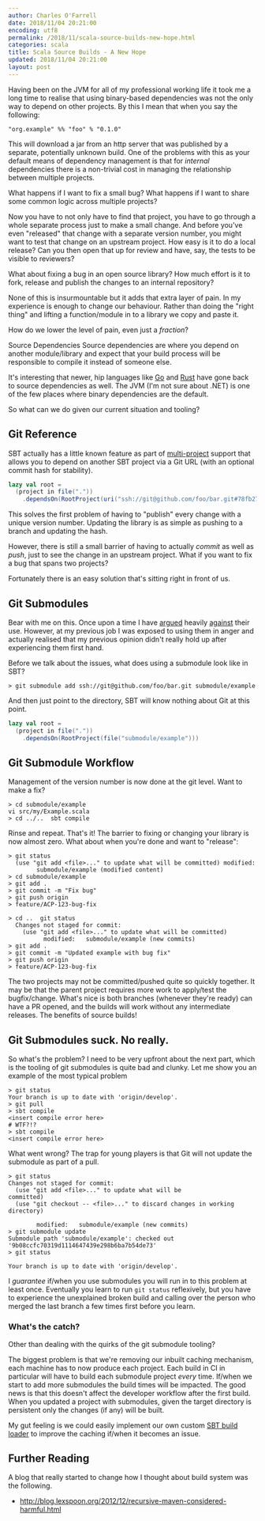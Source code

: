 ```yaml
---
author: Charles O'Farrell
date: 2018/11/04 20:21:00
encoding: utf8
permalink: /2018/11/scala-source-builds-new-hope.html
categories: scala
title: Scala Source Builds - A New Hope
updated: 2018/11/04 20:21:00
layout: post
---
```


Having been on the JVM for all of my professional working life it took me a long
time to realise that using binary-based dependencies was not the only way to
depend on other projects. By this I mean that when you say the following:

```
"org.example" %% "foo" % "0.1.0"
```

This will download a jar from an http server that was published by a separate,
potentially unknown build.  One of the problems with this as your default means
of dependency management is that for _internal_ dependencies there is a
non-trivial cost in managing the relationship between multiple projects.

What happens if I want to fix a small bug? What happens if I want to share some
common logic across multiple projects?

Now you have to not only have to find that project, you have to go through a
whole separate process just to make a small change. And before you've even
"released" that change with a separate version number, you might want to test
that change on an upstream project. How easy is it to do a local release? Can
you then open that up for review and have, say, the tests to be visible to
reviewers?

What about fixing a bug in an open source library? How much effort is it to
fork, release and publish the changes to an internal repository?

None of this is insurmountable but it adds that extra layer of pain.  In my
experience is enough to change our behaviour. Rather than doing the "right
thing" and lifting a function/module in to a library we copy and paste it.

How do we lower the level of pain, even just a _fraction_?

Source Dependencies Source dependencies are where you depend on another
module/library and expect that your build process will be responsible to compile
it instead of someone else.

It's interesting that newer, hip languages like [Go] and [Rust] have gone back to
source dependencies as well. The JVM (I'm not sure about .NET) is one of the few
places where binary dependencies are the default.

[Go]: https://golang.org/doc/code.html#remote
[Rust]: https://golang.org/doc/code.html#remote

So what can we do given our current situation and tooling?

## Git Reference

SBT actually has a little known feature as part of
[multi-project](https://www.scala-sbt.org/1.x/docs/Multi-Project.html)
support that allows you to depend on another SBT project via a Git URL (with an
optional commit hash for stability).

```scala
lazy val root =
  (project in file("."))
    .dependsOn(RootProject(uri("ssh://git@github.com/foo/bar.git#78fb2722c598fc6d72ac47c069b6d004a34b6f5b")))
```

This solves the first problem of having to "publish" every change with a unique
version number. Updating the library is as simple as pushing to a branch and
updating the hash.

However, there is still a small barrier of having to actually _commit_ as well
as _push_, just to see the change in an upstream project. What if you want to
fix a bug that spans two projects?

Fortunately there is an easy solution that's sitting right in front of us.

## Git Submodules

Bear with me on this. Once upon a time I have
[argued](https://community.atlassian.com/t5/Questions/Stash-using-managing-multiple-repos-simultaneously/qaq-p/179386) heavily
[against](https://community.atlassian.com/t5/Bitbucket-questions/Stash-support-for-GIT-Submodules/qaq-p/269279)
their use. However, at my previous job I was exposed to using them in
anger and actually realised that my previous opinion didn't really hold up after
experiencing them first hand.

Before we talk about the issues, what does using a submodule look like in SBT?

```shell
> git submodule add ssh://git@github.com/foo/bar.git submodule/example
```

And then just point to the directory, SBT will know nothing about Git at this
point.

```scala
lazy val root =
  (project in file("."))
    .dependsOn(RootProject(file("submodule/example")))
```

## Git Submodule Workflow

Management of the version number is now done at the git level. Want to make a
fix?

```
> cd submodule/example
vi src/my/Example.scala
> cd ../..  sbt compile
```

Rinse and repeat. That's it! The barrier to fixing or changing your library is
now almost zero. What about when you're done and want to "release":

```shell
> git status
  (use "git add <file>..." to update what will be committed) modified:
        submodule/example (modified content)
> cd submodule/example
> git add .
> git commit -m "Fix bug"
> git push origin
> feature/ACP-123-bug-fix

> cd ..  git status
  Changes not staged for commit:
    (use "git add <file>..." to update what will be committed)
          modified:   submodule/example (new commits)
> git add .
> git commit -m "Updated example with bug fix"
> git push origin
> feature/ACP-123-bug-fix
```

The two projects may not be committed/pushed quite so quickly together. It may
be that the parent project requires more work to apply/test the bugfix/change.
What's nice is both branches (whenever they're ready) can have a PR opened, and
the builds will work without any intermediate releases. The benefits of source
builds!

## Git Submodules suck. No really.

So what's the problem? I need to be very upfront about the next part, which is
the tooling of git submodules is quite bad and clunky. Let me show you an
example of the most typical problem

```shell
> git status
Your branch is up to date with 'origin/develop'.
> git pull
> sbt compile
<insert compile error here>
# WTF?!?
> sbt compile
<insert compile error here>
```

What went wrong? The trap for young players is that
Git will not update the submodule as part of a pull.

```shell
> git status
Changes not staged for commit:
  (use "git add <file>..." to update what will be
committed)
  (use "git checkout -- <file>..." to discard changes in working
directory)

        modified:   submodule/example (new commits)
> git submodule update
Submodule path 'submodule/example': checked out
'9b08ccfc70319d1114647439e298b6ba7b54de73'
> git status

Your branch is up to date with 'origin/develop'.
```

I _guarantee_ if/when you use submodules you will run in to this problem at
least once. Eventually you learn to run `git status` reflexively, but you have
to experience the unexplained broken build and calling over the person who
merged the last branch a few times first before you learn.

### What's the catch?

Other than dealing with the quirks of the git submodule
tooling?

The biggest problem is that we're removing our inbuilt caching mechanism, each
machine has to now produce each project. Each build in CI in particular will
have to build each submodule project _every_ time. If/when we start to add more
submodules the build times will be impacted. The good news is that this doesn't
affect the developer workflow after the first build. When you updated a project
with submodules, given the target directory is persistent only the changes (if
any) will be built.

My gut feeling is we could easily implement our own custom
[SBT build loader](https://www.scala-sbt.org/1.x/docs/Build-Loaders.html) to
improve the caching if/when it becomes an issue.

## Further Reading

A blog that really started to change how I thought about build
system was the following.

- http://blog.lexspoon.org/2012/12/recursive-maven-considered-harmful.html
